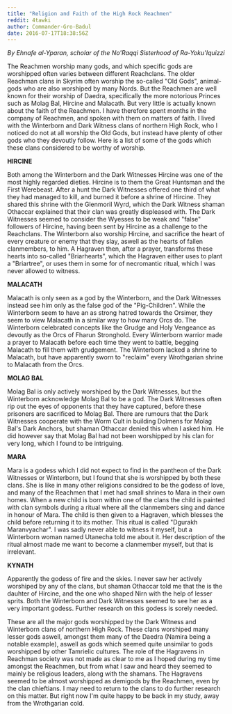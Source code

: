 ```yaml
---
title: "Religion and Faith of the High Rock Reachmen"
reddit: 4tawki
author: Commander-Gro-Badul
date: 2016-07-17T18:38:56Z
---
```


*By Ehnafe al-Yparan, scholar of the No'Raqqi Sisterhood of Ra-Yoku'Iquizzi*

The Reachmen worship many gods, and which specific gods are worshipped often varies between different Reachclans. The older Reachman clans in Skyrim often worship the so-called "Old Gods", animal-gods who are also worshiped by many Nords. But the Reachmen are well known for their worship of Daedra, specifically the more notorious Princes such as Molag Bal, Hircine and Malacath. But very little is actually known about the faith of the Reachmen. I have therefore spent months in the company of Reachmen, and spoken with them on matters of faith. I lived with the Winterborn and Dark Witness clans of northern High Rock, who I noticed do not at all worship the Old Gods, but instead have plenty of other gods who they devoutly follow. Here is a list of some of the gods which these clans considered to be worthy of worship.

**HIRCINE**

Both among the Winterborn and the Dark Witnesses Hircine was one of the most highly regarded dieties. Hircine is to them the Great Huntsman and the First Werebeast. After a hunt the Dark Witnesses offered one third of what they had managed to kill, and burned it before a shrine of Hircine. They shared this shrine with the Glenmoril Wyrd, which the Dark Witness shaman Othaccar explained that their clan was greatly displeased with. The Dark Witnesses seemed to consider the Wyesses to be weak and "false" followers of Hircine, having been sent by Hircine as a challenge to the Reachclans. The Winterborn also worship Hircine, and sacrifice the heart of every creature or enemy that they slay, aswell as the hearts of fallen clanmembers, to him. A Hagraven then, after a prayer, transforms these hearts into so-called "Briarhearts", which the Hagraven either uses to plant a "Briartree", or uses them in some for of necromantic ritual, which I was never allowed to witness.

**MALACATH**

Malacath is only seen as a god by the Winterborn, and the Dark Witnesses instead see him only as the false god of the "Pig-Children". While the Winterborn seem to have an as strong hatred towards the Orsimer, they seem to view Malacath in a similar way to how many Orcs do. The Winterborn celebrated concepts like the Grudge and Holy Vengeance as devoutly as the Orcs of Fharun Stronghold. Every Winterborn warrior made a prayer to Malacath before each time  they went to battle, begging Malacath to fill them with grudgement. The Winterborn lacked a shrine to Malacath, but have apparently sworn to "reclaim" every Wrothgarian shrine to Malacath from the Orcs.

**MOLAG BAL**

Molag Bal is only actively worshiped by the Dark Witnesses, but the Winterborn acknowledge Molag Bal to be a god. The Dark Witnesses often rip out the eyes of opponents that they have captured, before these prisoners are sacrificed to Molag Bal. There are rumours that the Dark Witnesses cooperate with the Worm Cult in building Dolmens for Molag Bal's Dark Anchors, but shaman Othaccar denied this when I asked him. He did however say that Molag Bal had not been worshipped by his clan for very long, which I found to be intriguing.

**MARA**

Mara is a godess which I did not expect to find in the pantheon of the Dark Witnesses or Winterborn, but I found that she is worshipped by both these clans. She is like in many other religions considred to be the godess of love, and many of the Reachmen that I met had small shrines to Mara in their own homes. When a new child is born within one of the clans the child is painted with clan symbols during a ritual where all the clanmembers sing and dance in honour of Mara. The child is then given to a Hagraven, which blesses the child before returning it to its mother. This ritual is called "Dgurakh Maranvyachar". I was sadly never able to witness it myself, but a Winterborn woman named Utanecha told me about it. Her description of the ritual almost made me want to become a clanmember myself, but that is irrelevant.

**KYNATH**

Apparently the godess of fire and the skies. I never saw her actively worshiped by any of the clans, but shaman Othaccar told me that the is the dauhter of Hircine, and the one who shaped Nirn with the help of lesser sprits. Both the Winterborn and Dark Witnesses seemed to see her as a very important godess. Further research on this godess is sorely needed.

These are all the major gods worshipped by the Dark Witness and Winterborn clans of northern High Rock. These clans worshiped many lesser gods aswell, amongst them many of the Daedra (Namira being a notable example), aswell as gods which seemed quite unsimilar to gods worshipped by other Tamrielic cultures. The role of the Hagravens in Reachman society was not made as clear to me as I hoped during my time amongst the Reachmen, but from what I saw and heard they seemed to mainly be religious leaders, along with the shamans. The Hagravens seemed to be almost worshipped as demigods by the Reachmen, even by the clan chieftians. I may need to return to the clans to do further research on this matter. But right now I'm quite happy to be back in my study, away from the Wrothgarian cold.

